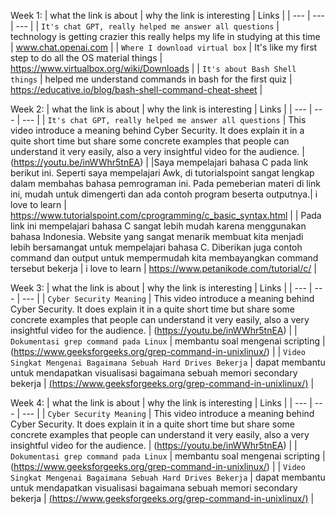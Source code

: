 
Week 1:
| what the link is about | why the link is interesting | Links |
| --- | --- | --- |
| `It's chat GPT, really helped me answer all questions` | technology is getting crazier this really helps my life in studying at this time | www.chat.openai.com |
| `Where I download virtual box` | It's like my first step to do all the OS material things | https://www.virtualbox.org/wiki/Downloads |
| `It's about Bash Shell things` | helped me understand commands in bash for the first quiz | https://educative.io/blog/bash-shell-command-cheat-sheet |

Week 2:
| what the link is about | why the link is interesting | Links |
| --- | --- | --- |
| `It's chat GPT, really helped me answer all questions` | This video introduce a meaning behind Cyber Security. It does explain it in a quite short time but share some concrete examples that people can understand it very easily, also a very insightful video for the audience. | (https://youtu.be/inWWhr5tnEA) |
|Saya mempelajari bahasa C pada link berikut ini. Seperti saya mempelajari Awk, di tutorialspoint sangat lengkap dalam membahas bahasa pemrograman ini. Pada pemeberian materi di link ini, mudah untuk dimengerti dan ada contoh program beserta outputnya.| i love to learn | https://www.tutorialspoint.com/cprogramming/c_basic_syntax.html |
| Pada link ini mempelajari bahasa C sangat lebih mudah karena menggunakan bahasa Indonesia. Website yang sangat menarik membuat kita menjadi lebih bersamangat untuk mempelajari bahasa C. Diberikan juga contoh command dan output untuk mempermudah kita membayangkan command tersebut bekerja | i love to learn | https://www.petanikode.com/tutorial/c/ |

Week 3:
| what the link is about | why the link is interesting | Links |
| --- | --- | --- |
| `Cyber Security Meaning` | This video introduce a meaning behind Cyber Security. It does explain it in a quite short time but share some concrete examples that people can understand it very easily, also a very insightful video for the audience. | (https://youtu.be/inWWhr5tnEA) |
| `Dokumentasi grep command pada Linux` | membantu soal mengenai scripting | (https://www.geeksforgeeks.org/grep-command-in-unixlinux/) |
| `Video Singkat Mengenai Bagaimana Sebuah Hard Drives Bekerja` | dapat membantu untuk mendapatkan visualisasi bagaimana sebuah memori secondary bekerja | [(https://www.geeksforgeeks.org/grep-command-in-unixlinux/)](https://www.youtube.com/watch?v=wteUW2sL7bc) |

Week 4:
| what the link is about | why the link is interesting | Links |
| --- | --- | --- |
| `Cyber Security Meaning` | This video introduce a meaning behind Cyber Security. It does explain it in a quite short time but share some concrete examples that people can understand it very easily, also a very insightful video for the audience. | (https://youtu.be/inWWhr5tnEA) |
| `Dokumentasi grep command pada Linux` | membantu soal mengenai scripting | (https://www.geeksforgeeks.org/grep-command-in-unixlinux/) |
| `Video Singkat Mengenai Bagaimana Sebuah Hard Drives Bekerja` | dapat membantu untuk mendapatkan visualisasi bagaimana sebuah memori secondary bekerja | [(https://www.geeksforgeeks.org/grep-command-in-unixlinux/)](https://www.youtube.com/watch?v=wteUW2sL7bc) |

